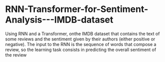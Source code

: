 # RNN-Transformer-for-Sentiment-Analysis---IMDB-dataset
Using RNN and a Transformer, onthe IMDB dataset that contains the text of some reviews and the sentiment given by their authors (either positive or negative). The input to the RNN is the sequence of words that compose a review, so the learning task consists in predicting the overall sentiment of the review
